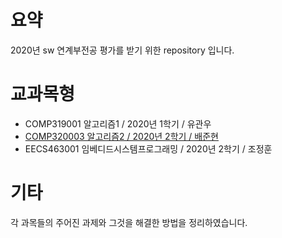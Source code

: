 # 요약

2020년 sw 연계부전공 평가를 받기 위한 repository 입니다.

# 교과목형
* COMP319001 알고리즘1 / 2020년 1학기 / 유관우  
* [COMP320003 알고리즘2 / 2020년 2학기 / 배준현](Algorithm2.md)
* EECS463001 임베디드시스템프로그래밍 / 2020년 2학기 / 조정훈  

# 기타
각 과목들의 주어진 과제와 그것을 해결한 방법을 정리하였습니다.
